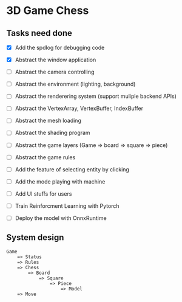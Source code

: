 # 3D Game Chess

## Tasks need done
- [x] Add the spdlog for debugging code
- [x] Abstract the window application
- [ ] Abstract the camera controlling
- [ ] Abstract the environment (lighting, background)
- [ ] Abstract the renderering system (support muliple backend APIs)
- [ ] Abstract the VertexArray, VertexBuffer, IndexBuffer 
- [ ] Abstract the mesh loading
- [ ] Abstract the shading program
- [ ] Abstract the game layers (Game => board => square => piece)
- [ ] Abstract the game rules
- [ ] Add the feature of selecting entity by clicking
- [ ] Add the mode playing with machine
- [ ] Add UI stuffs for users
- [ ] Train Reinforcment Learning with Pytorch
- [ ] Deploy the model with OnnxRuntime


## System design
```
Game
    => Status
    => Rules
    => Chess
        => Board
            => Square
                => Piece
                    => Model
    => Move
```